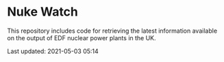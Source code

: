 # Nuke Watch

This repository includes code for retrieving the latest information available on the output of EDF nuclear power plants in the UK.

Last updated: 2021-05-03 05:14